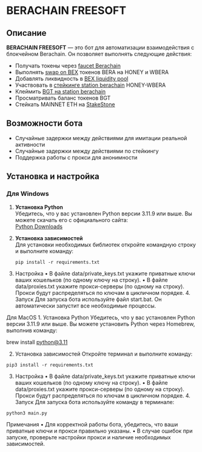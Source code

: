 # BERACHAIN FREESOFT

## Описание

**BERACHAIN FREESOFT** — это бот для автоматизации взаимодействия с блокчейном Berachain. Он позволяет выполнять следующие действия:

- Получать токены через [faucet Berachain](https://bartio.faucet.berachain.com/)
- Выполнять [swap on BEX](https://bartio.bex.berachain.com/swap) токенов BERA на HONEY и WBERA
- Добавлять ликвидность в [BEX liquidity pool](https://bartio.bex.berachain.com/add-liquidity/0xd28d852cbcc68dcec922f6d5c7a8185dbaa104b7)
- Участвовать в [стейкинге station berachain](https://bartio.station.berachain.com/gauge) HONEY-WBERA
- Клеймить [BGT на station berachain](https://bartio.station.berachain.com/gauge)
- Просматривать баланс токенов BGT
- Стейкать MAINNET ETH на [StakeStone](https://app.stakestone.io/u/vault/detail/bera?r=EB6E4)

## Возможности бота

- Случайные задержки между действиями для имитации реальной активности
- Случайные задержки между действиями по стейкингу
- Поддержка работы с прокси для анонимности

## Установка и настройка

### Для Windows

1. **Установка Python**  
   Убедитесь, что у вас установлен Python версии 3.11.9 или выше. Вы можете скачать его с официального сайта:  
   [Python Downloads](https://www.python.org/downloads/)

2. **Установка зависимостей**  
   Для установки необходимых библиотек откройте командную строку и выполните команду:

   `pip install -r requirements.txt`

3.	Настройка
	•	В файле data/private_keys.txt укажите приватные ключи ваших кошельков (по одному ключу на строку).
	•	В файле data/proxies.txt укажите прокси-серверы (по одному на строку). Прокси будут распределяться по ключам в цикличном порядке.
	4.	Запуск
Для запуска бота используйте файл start.bat. Он автоматически запустит все необходимые процессы.

Для MacOS
	1.	Установка Python
Убедитесь, что у вас установлен Python версии 3.11.9 или выше. Вы можете установить Python через Homebrew, выполнив команду:

brew install python@3.11

  2.	Установка зависимостей
Откройте терминал и выполните команду:

`pip3 install -r requirements.txt`


3.	Настройка
	•	В файле data/private_keys.txt укажите приватные ключи ваших кошельков (по одному ключу на строку).
	•	В файле data/proxies.txt укажите прокси-серверы (по одному на строку). Прокси будут распределяться по ключам в цикличном порядке.
	4.	Запуск
Для запуска бота используйте команду в терминале:

`python3 main.py`



Примечания
	•	Для корректной работы бота, убедитесь, что ваши приватные ключи и прокси правильно указаны.
	•	В случае ошибок при запуске, проверьте настройки прокси и наличие необходимых зависимостей.
